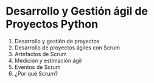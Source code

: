 # Desarrollo y Gestión ágil de Proyectos Python

1. Desarrollo y gestión de proyectos
2. Desarrollo de proyectos ágiles con Scrum
3. Artefactos de Scrum
4. Medición y estimación ágil
5. Eventos de Scrum
6. ¿Por qué Scrum?